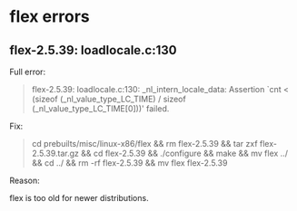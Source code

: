 flex errors
===========

flex-2.5.39: loadlocale.c:130
-----------

Full error:

> flex-2.5.39: loadlocale.c:130: _nl_intern_locale_data: Assertion `cnt < (sizeof (_nl_value_type_LC_TIME) / sizeof (_nl_value_type_LC_TIME[0]))' failed.

Fix:

> cd prebuilts/misc/linux-x86/flex && rm flex-2.5.39 && tar zxf flex-2.5.39.tar.gz && cd flex-2.5.39 && ./configure && make && mv flex ../ && cd ../ && rm -rf flex-2.5.39 && mv flex flex-2.5.39

Reason:

flex is too old for newer distributions.
